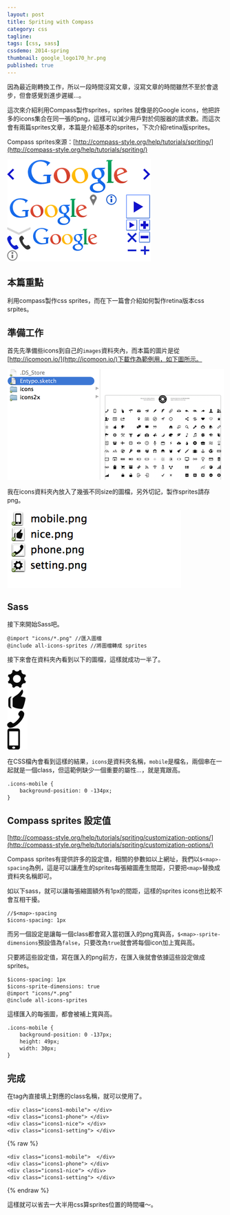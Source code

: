 ```yaml
---
layout: post
title: Spriting with Compass
category: css
tagline:
tags: [css, sass]
cssdemo: 2014-spring
thumbnail: google_logo170_hr.png
published: true
---
```


因為最近剛轉換工作，所以一段時間沒寫文章，沒寫文章的時間雖然不至於會退步，但會感覺到進步遲緩...。

這次來介紹利用Compass製作sprites，sprites 就像是的Google icons，他把許多的icons集合在同一張的png，這樣可以減少用戶對於伺服器的請求數。而這次會有兩篇sprites文章，本篇是介紹基本的sprites，下次介紹retina版sprites。

Compass sprites來源：[http://compass-style.org/help/tutorials/spriting/](http://compass-style.org/help/tutorials/spriting/)

<!-- more -->
![/images/google_logo170_hr.png](/images/google_logo170_hr.png)

## 本篇重點

利用compass製作css sprites，而在下一篇會介紹如何製作retina版本css srpites。

## 準備工作

首先先準備些icons到自己的`images`資料夾內，而本篇的圖片是從[http://icomoon.io/](http://icomoon.io/)下載作為範例用，如下圖所示。

![準備icons](/images/2014-03-1301.png)

我在icons資料夾內放入了幾張不同size的圖檔，另外切記，製作sprites請存png。

![準備icons](/images/2014-03-1302.png)

## Sass

接下來開始Sass吧。

	@import "icons/*.png" //匯入圖檔
	@include all-icons-sprites //將圖檔轉成 sprites

接下來會在資料夾內看到以下的圖檔，這樣就成功一半了。

![sprites](/images/2014-03-1303.png)

在CSS檔內會看到這樣的結果，`icons`是資料夾名稱，`mobile`是檔名，兩個串在一起就是一個class，但這範例缺少一個重要的屬性...，就是寬跟高。

	.icons-mobile {
		background-position: 0 -134px;
	}

## Compass sprites 設定值

[http://compass-style.org/help/tutorials/spriting/customization-options/](http://compass-style.org/help/tutorials/spriting/customization-options/)

Compass sprites有提供許多的設定值，相關的參數如以上網址，我們以`$<map>-spacing`為例，這是可以讓產生的sprites每張縮圖產生間距，只要把`<map>`替換成資料夾名稱即可。

如以下sass，就可以讓每張縮圖額外有1px的間距，這樣的sprites icons也比較不會互相干擾。

	//$<map>-spacing
	$icons-spacing: 1px

而另一個設定是讓每一個class都會寫入當初匯入的png寬與高，`$<map>-sprite-dimensions`預設值為`false`，只要改為`true`就會將每個icon加上寬與高。

只要將這些設定值，寫在匯入的png前方，在匯入後就會依據這些設定做成sprites。

	$icons-spacing: 1px
	$icons-sprite-dimensions: true
	@import "icons/*.png"
	@include all-icons-sprites

這樣匯入的每張圖，都會被補上寬與高。

	.icons-mobile {
		background-position: 0 -137px;
		height: 49px;
		width: 30px;
	}

## 完成

在tag內直接填上對應的class名稱，就可以使用了。

	<div class="icons1-mobile"> </div>
	<div class="icons1-phone"> </div>
	<div class="icons1-nice"> </div>
	<div class="icons1-setting"> </div>

{% raw %}
<div class="demo d0311">

	<div class="icons1-mobile">  </div>
	<div class="icons1-phone"> </div>
	<div class="icons1-nice"> </div>
	<div class="icons1-setting"> </div>

</div>
{% endraw %}

這樣就可以省去一大半用css算sprites位置的時間囉～。

